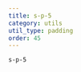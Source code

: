 ```yaml
---
title: s-p-5
category: utils
util_type: padding
order: 45
---
```

<div class="s-p-5">
  <code>s-p-5</code>
</div>